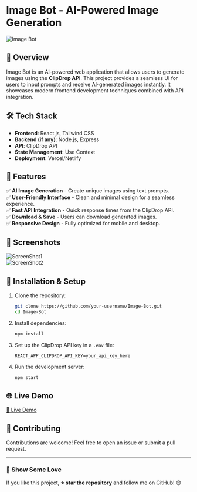 # Image Bot - AI-Powered Image Generation

![Image Bot](https://drive.google.com/uc?export=download&id=1gB1vSjISt05dJ_o0rwWD66I8VJJSs6fL)

## 🚀 Overview
Image Bot is an AI-powered web application that allows users to generate images using the **ClipDrop API**. This project provides a seamless UI for users to input prompts and receive AI-generated images instantly. It showcases modern frontend development techniques combined with API integration.

## 🛠️ Tech Stack
- **Frontend**: React.js, Tailwind CSS
- **Backend (if any)**: Node.js, Express
- **API**: ClipDrop API
- **State Management**: Use Context
- **Deployment**: Vercel/Netlify

## 🎯 Features
✅ **AI Image Generation** - Create unique images using text prompts.  
✅ **User-Friendly Interface** - Clean and minimal design for a seamless experience.  
✅ **Fast API Integration** - Quick response times from the ClipDrop API.  
✅ **Download & Save** - Users can download generated images.  
✅ **Responsive Design** - Fully optimized for mobile and desktop.  

## 📸 Screenshots
![ScreenShot1](https://drive.google.com/uc?export=download&id=1DvN0nRerbYQfj79JmYsbKjrm3nI79GnM)  
![ScreenShot2](https://drive.google.com/uc?export=download&id=1CQWiszcXpVK_pdX1JVSRDLpPy7eX-s0M)  

## 🔧 Installation & Setup
1. Clone the repository:
   ```bash
   git clone https://github.com/your-username/Image-Bot.git
   cd Image-Bot
   ```
2. Install dependencies:
   ```bash
   npm install
   ```
3. Set up the ClipDrop API key in a `.env` file:
   ```
   REACT_APP_CLIPDROP_API_KEY=your_api_key_here
   ```
4. Run the development server:
   ```bash
   npm start
   ```

## 🌐 Live Demo 
<a href="https://imagebot-frontend.vercel.app/" target="_blank">🔗 Live Demo</a>


## 🤝 Contributing
Contributions are welcome! Feel free to open an issue or submit a pull request.



---
### 🎉 Show Some Love
If you like this project, **⭐ star the repository** and follow me on GitHub! 😊
